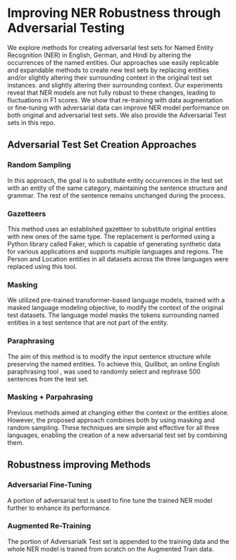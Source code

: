 # Improving NER Robustness through Adversarial Testing

We explore methods for creating adversarial test sets for Named Entity Recognition (NER) in English, German, and Hindi by altering the occurrences of the named entities.
Our approaches use easily replicable and expandable methods to create new test sets by replacing entities and/or slightly altering their surrounding context in the original 
test set instances. and slightly altering their surrounding context. Our experiments reveal that NER models are not fully robust to these changes, leading to 
fluctuations in F1 scores. We show that re-training with data augmentation or fine-tuning with adversarial data can improve NER model performance on both original 
and adversarial test sets. We also provide the Adversarial Test sets in this repo.


## Adversarial Test Set Creation Approaches

### Random Sampling
In this approach, the goal is to substitute entity occurrences in the test set with an entity of the same category, maintaining the sentence structure and grammar. 
The rest of the sentence remains unchanged during the process.
### Gazetteers
This method uses an established gazetteer to substitute original entities with new ones of the same type. The replacement is performed using a Python library called 
Faker, which is capable of generating synthetic data for various applications and supports multiple languages and regions. The Person and Location entities in all 
datasets across the three languages were replaced using this tool.

### Masking
We utilized pre-trained transformer-based language models, trained with a masked language modeling objective, to modify the context of the original test datasets. 
The language model masks the tokens surrounding named entities in a test sentence that are not part of the entity.

### Paraphrasing
The aim of this method is to modify the input sentence structure while preserving the named entities. To achieve this, Quillbot, an online English paraphrasing tool
, was used to randomly select and rephrase 500 sentences from the test set.
### Masking + Parpahrasing
Previous methods aimed at changing either the context or the entities alone. However, the proposed approach combines both by using masking and random sampling. 
These techniques are simple and effective for all three languages, enabling the creation of a new adversarial test set by combining them.

## Robustness improving Methods

### Adversarial Fine-Tuning
A portion of adversarial test is used to fine tune the trained NER model further to enhance its performance.
### Augmented Re-Training
The portion of Adversarialk Test set is appended to the training data and the whole NER model is trained from scratch on the Augmented Train data.
